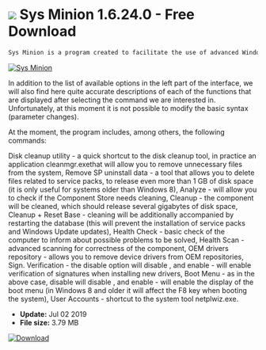 # ![](https://cdn.softexe.net/static/icon/2/sys-minion-8643.png) Sys Minion 1.6.24.0 - Free Download

```sh
Sys Minion is a program created to facilitate the use of advanced Windows functions usually available in text form for the command line. The application offers access to a dozen or so typical commands of this type, which in this case are run using traditional buttons from the menu with the user interface.
```
[![Sys Minion](https://gallery.dpcdn.pl/imgc/Tools/77122/g_-_420x350_1.5_-_x20170808171111_0.png)](https://softexe.net/win/system/tweaking-optimizing/sys-minion:hfdc.html)

In addition to the list of available options in the left part of the interface, we will also find here quite accurate descriptions of each of the functions that are displayed after selecting the command we are interested in. Unfortunately, at this moment it is not possible to modify the basic syntax (parameter changes).
 
 At the moment, the program includes, among others, the following commands:
 
 
 Disk cleanup utility - a quick shortcut to the disk cleanup tool, in practice an application cleanmgr.exethat will allow you to remove unnecessary files from the system,
 Remove SP uninstall data - a tool that allows you to delete files related to service packs, to release even more than 1 GB of disk space (it is only useful for systems older than Windows 8),
 Analyze - will allow you to check if the Component Store needs cleaning,
 Cleanup - the component will be cleaned, which should release several gigabytes of disk space,
 Cleanup + Reset Base - cleaning will be additionally accompanied by restarting the database (this will prevent the installation of service packs and Windows Update updates),
 Health Check - basic check of the computer to inform about possible problems to be solved,
 Health Scan - advanced scanning for correctness of the component,
 OEM drivers repository - allows you to remove device drivers from OEM repositories,
 Sign. Verification - the disable option will disable , and enable - will enable verification of signatures when installing new drivers,
 Boot Menu - as in the above case, disable will disable , and enable - will enable the display of the boot menu (in Windows 8 and older it will affect the F8 key when booting the system),
 User Accounts - shortcut to the system tool netplwiz.exe.


- **Update:** Jul 02 2019
- **File size:** 3.79 MB

[![Download](https://cdn.softexe.net/static/img/download.png)](https://softexe.net/win/system/tweaking-optimizing/sys-minion:hfdc.html)

